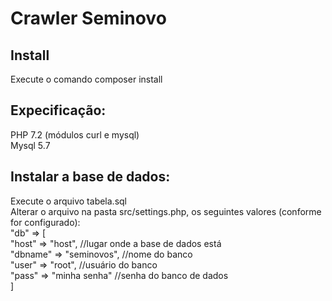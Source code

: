 # Crawler Seminovo
## Install 

Execute o comando composer install

## Expecificação:

PHP 7.2 (módulos curl e mysql)</br>
Mysql 5.7

## Instalar a base de dados:

Execute o arquivo tabela.sql</br>
Alterar o arquivo na pasta src/settings.php, os seguintes valores (conforme for configurado):</br>
	"db" => [</br>
            "host"   => "host", //lugar onde a base de dados está</br>
            "dbname" => "seminovos", //nome do banco</br>
            "user"   => "root", //usuário do banco</br>
            "pass"   => "minha senha" //senha do banco de dados</br>
        ]
